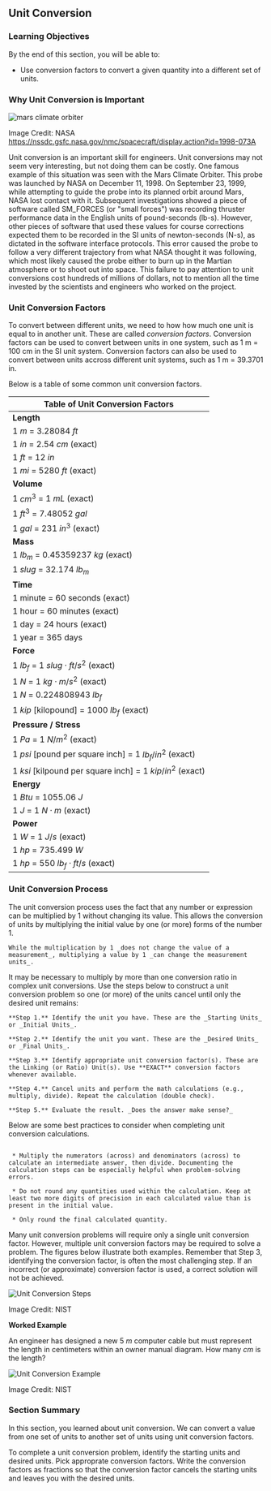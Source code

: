 ## Unit Conversion

### Learning Objectives

By the end of this section, you will be able to:

 * Use conversion factors to convert a given quantity into a different set of units.

### Why Unit Conversion is Important

![mars climate orbiter](images/mars-climate-orbiter.jpg)

Image Credit: NASA https://nssdc.gsfc.nasa.gov/nmc/spacecraft/display.action?id=1998-073A

Unit conversion is an important skill for engineers. Unit conversions may not seem very interesting, but not doing them can be costly. One famous example of this situation was seen with the Mars Climate Orbiter. This probe was launched by NASA on December 11, 1998. On September 23, 1999, while attempting to guide the probe into its planned orbit around Mars, NASA lost contact with it. Subsequent investigations showed a piece of software called SM_FORCES (or "small forces") was recording thruster performance data in the English units of pound-seconds (lb-s). However, other pieces of software that used these values for course corrections expected them to be recorded in the SI units of newton-seconds (N-s), as dictated in the software interface protocols. This error caused the probe to follow a very different trajectory from what NASA thought it was following, which most likely caused the probe either to burn up in the Martian atmosphere or to shoot out into space. This failure to pay attention to unit conversions cost hundreds of millions of dollars, not to mention all the time invested by the scientists and engineers who worked on the project.

### Unit Conversion Factors

To convert between different units, we need to how how much one unit is equal to in another unit. These are called _conversion factors_. Conversion factors can be used to convert between units in one system, such as 1 m = 100 cm in the SI unit system. Conversion factors can also be used to convert between units accross different unit systems, such as 1 m = 39.3701 in. 

Below is a table of some common unit conversion factors.

| Table of Unit Conversion Factors |
| --- |
| **Length** |
| 1 $m$ = 3.28084 $ft$ |
| 1 $in$ = 2.54 $cm$ (exact) |
| 1 $ft$ = 12 $in$ |
| 1 $mi$ = 5280 $ft$ (exact) |
| **Volume** |
| 1 $cm^3$ = 1 $mL$ (exact) |
| 1 $ft^3$ = 7.48052 $gal$ |
| 1 $gal$ = 231 $in^3$ (exact) |
| **Mass** |
| 1 $lb_m$ = 0.45359237 $kg$ (exact) |
| 1 $slug$ = 32.174 $lb_m$ |
| **Time** |
| 1 minute = 60 seconds (exact) |
| 1 hour = 60 minutes (exact) |
| 1 day = 24 hours (exact) |
| 1 year = 365 days |
| **Force** |
| 1 $lb_f$ = 1 $slug \cdot ft/s^2$ (exact) |
| 1 $N$ = 1 $kg \cdot m/s^2$ (exact) | 
| 1 $N$ = 0.224808943 $lb_f$ |
| 1 $kip$ [kilopound] = 1000 $lb_f$ (exact) |
| **Pressure / Stress** ||
| 1 $Pa$ = 1 $N/m^2$ (exact) |
| 1 $psi$ [pound per square inch] = 1 $lb_f/in^2$ (exact) |
| 1 $ksi$ [kilpound per square inch] = 1 $kip/in^2$ (exact) |
| **Energy** |
| 1 $Btu$ = 1055.06 $J$ |
| 1 $J$ = 1 $N \cdot m$ (exact) |
| **Power** |
| 1 $W$ = 1 $J/s$ (exact) |
| 1 $hp$ = 735.499 $W$ |
| 1 $hp$ = 550 $lb_f \cdot ft/s$ (exact) |

### Unit Conversion Process

The unit conversion process uses the fact that any number or expression can be multiplied by 1 without changing its value. This allows the conversion of units by multiplying the initial value by one (or more) forms of the number 1.

```{note}
While the multiplication by 1 _does not change the value of a measurement_, multiplying a value by 1 _can change the measurement units_.
```

It may be necessary to multiply by more than one conversion ratio in complex unit conversions. Use the steps below to construct a unit conversion problem so one (or more) of the units cancel until only the desired unit remains:

```{card} Unit Conversion Steps
**Step 1.** Identify the unit you have. These are the _Starting Units_ or _Initial Units_.

**Step 2.** Identify the unit you want. These are the _Desired Units_ or _Final Units_.

**Step 3.** Identify appropriate unit conversion factor(s). These are the Linking (or Ratio) Unit(s). Use **EXACT** conversion factors whenever available.

**Step 4.** Cancel units and perform the math calculations (e.g., multiply, divide). Repeat the calculation (double check).

**Step 5.** Evaluate the result. _Does the answer make sense?_

```

Below are some best practices to consider when completing unit conversion calculations.

```{tip} **Unit Conversion Best Practices**

 * Multiply the numerators (across) and denominators (across) to calculate an intermediate answer, then divide. Documenting the calculation steps can be especially helpful when problem-solving errors.

 * Do not round any quantities used within the calculation. Keep at least two more digits of precision in each calculated value than is present in the initial value.

 * Only round the final calculated quantity.
```

Many unit conversion problems will require only a single unit conversion factor. However, multiple unit conversion factors may be required to solve a problem. The figures below illustrate both examples. Remember that Step 3, identifying the conversion factor, is often the most challenging step. If an incorrect (or approximate) conversion factor is used, a correct solution will not be achieved.

![Unit Conversion Steps](images/unit_conversion_step_example.png)

Image Credit: NIST

**Worked Example**

An engineer has designed a new 5 $m$ computer cable but must represent the length in centimeters within an owner manual diagram. How many $cm$ is the length?

![Unit Conversion Example](images/unit_conversion_worked_example.png)

Image Credit: NIST

### Section Summary

In this section, you learned about unit conversion. We can convert a value from one set of units to another set of units using unit conversion factors.

To complete a unit conversion problem, identify the starting units and desired units. Pick approprate conversion factors. Write the conversion factors as fractions so that the conversion factor cancels the starting units and leaves you with the desired units.
